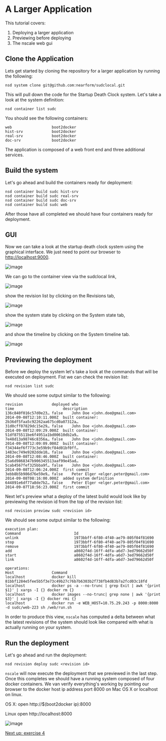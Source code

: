 A Larger Application
=======================

This tutorial covers:

1. Deploying a larger application
2. Previewing before deploying
2. The nscale web gui

Clone the Application
---------------------
Lets get started by cloning the repository for a larger application by running the following:

	nsd system clone git@github.com:nearform/sudclocal.git

This will pull down the code for the Startup Death Clock system. Let's take a look at the system definition:

	nsd container list sudc
	
You should see the following containers:

	web                  boot2docker    
	hist-srv             boot2docker     
	real-srv             boot2docker     
	doc-srv              boot2docker

The application is composed of a web front end and three additional services.

Build the system
----------------
Let's go ahead and build the containers ready for deployment:

	nsd container build sudc hist-srv
	nsd container build sudc real-srv
	nsd container build sudc doc-srv
	nsd container build sudc web

After those have all completed we should have four containers ready for deployment.

GUI
---
Now we can take a look at the startup death clock system using the graphical interface. We just need to point our browser to <a href="http://localhost:9000" target="_blank">http://localhost:9000</a>.

![image](https://raw.githubusercontent.com/nearform/nscale-workshop/master/img/systems.png)

We can go to the container view via the sudclocal link,

![image](https://raw.githubusercontent.com/nearform/nscale-workshop/master/containers.png)

show the revision list by clicking on the Revisions tab,

![image](https://raw.githubusercontent.com/nearform/nscale-workshop/master/revisions.png)

show the system state by clicking on the System state tab,

![image](https://raw.githubusercontent.com/nearform/nscale-workshop/master/topology.png)

and show the timeline by clicking on the System timeline tab.

![image](https://raw.githubusercontent.com/nearform/nscale-workshop/master/img/timeline.png)
	
Previewing the deployment
-------------------------
Before we deploy the system let's take a look at the commands that will be executed on deployment. Fist we can check the revision list:

	nsd revision list sudc

We should see some output similar to the following:

	revision             deployed who                                                     time                      description                                       
	136c840f016c57d0e23… false    John Doe <john.doe@gmail.com>                           2014-09-08T12:10:11.000Z  built container: 2b36df5faa5c92262aa675cd0a07312a…
	31d0cff07829dc15e29… false    John Doe <john.doe@gmail.com>                           2014-09-08T12:09:29.000Z  built container: 51df875511be6f4951a1bd00610db2a9…
	7e48d13a98746c8356a… false    John Doe <john.doe@gmail.com>                           2014-09-08T12:09:09.000Z  built container: f34344ef6f773c3e59b9cf84d01bf0ff…
	1483ec749e9202dde10… false    John Doe <john.doe@gmail.com>                           2014-09-08T12:08:46.000Z  built container: 25a6d9868347b906345513aaf99e45ad…
	5cab4567fef325bba9f… false    John Doe <john.doe@gmail.com>                           2014-09-08T12:06:24.000Z  first commit                                      
	3ebb8b5b986d76e59e9… false    Peter Elger <elger.peter@gmail.com>                     2014-09-08T08:16:00.000Z  added system definition                           
	644891e6df77a8de7b2… false    Peter Elger <elger.peter@gmail.com>                     2014-09-07T18:56:23.000Z  first commit

Next let's preview what a deploy of the latest build would look like by previewing the revision id from the top of the revision list:

	nsd revision preview sudc <revision id>

We should see some output similar to the following:

	execution plan: 
	Command                        Id                                                
	unlink                         1973bbff-6f80-4f40-ae79-805f04f81690              
	stop                           1973bbff-6f80-4f40-ae79-805f04f81690              
	remove                         1973bbff-6f80-4f40-ae79-805f04f81690              
	add                            a8602f4d-16ff-4dfa-a6d7-3ed79662d50f              
	start                          a8602f4d-16ff-4dfa-a6d7-3ed79662d50f              
	link                           a8602f4d-16ff-4dfa-a6d7-3ed79662d50f              

	operations: 
	Host                 Command                                                                                                                                               
	localhost            docker kill 81bbf1284e5fee5b5f3e73c49b27c76b7b6303b2f738fb4d83b7a2fcd03c18fd                                                                          
	localhost            docker ps -a --no-trunc | grep Exit | awk '{print $1}' | xargs -I {} docker rm {}                                                                     
	localhost            docker images --no-trunc| grep none | awk '{print $3}' | xargs -I {} docker rmi {}                                                                    
	localhost            docker run -e WEB_HOST=10.75.29.243 -p 8000:8000 -d sudc/web-223 sh /web/run.sh

In order to produce this view, `nscale` has computed a delta between what the latest revisions of the system should look like compared with what is actually running on your system. 

Run the deployment
------------------
Let's go ahead and run the deployment:

	nsd revision deploy sudc <revision id>

`nscale` will now execute the deployment that we previewed in the last step. Once this completes we should have a running system composed of four docker containers. We van verify everything's working by pointing our browser to the docker host ip address port 8000 on Mac OS X or localhost on linux. 

OS X:
	open http://$(boot2docker ip):8000

Linux 
	open http://localhost:8000

![image](https://raw.githubusercontent.com/nearform/nscale-workshop/master/img/sudc.png)

[Next up: exercise 4](https://github.com/nearform/nscale-workshop/blob/master/ex4.md)
